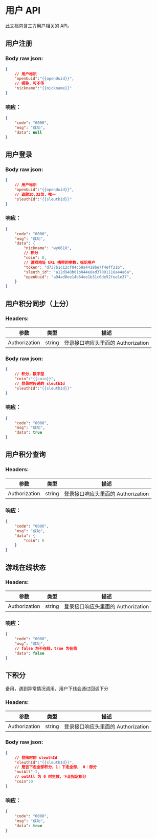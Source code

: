 # 用户 API

此文档包含三方用户相关的 API。

## 用户注册

<APIEndpoint method="POST" url="/v1/user/register"/>


### Body raw json: 

````json
{
    // 用户标识
    "openUuid":"{{openUuid}}",
    // 昵称，可不传
    "nickname":"{{nickname}}"
}
````



### 响应：

````json
{
    "code": "0000",
    "msg": "成功",
    "data": null
}
````

## 用户登录

<APIEndpoint method="POST" url="/v1/user/login" />

### Body raw json: 

````json
{
    // 用户标识
    "openUuid":"{{openUuid}}",
    // 追踪ID,32位，唯一
    "sleuthId":"{{sleuthId}}"
}
````


### 响应：

```json
{
    "code": "0000",
    "msg": "成功",
    "data": {
        "nickname": "wy0618", 
        // 积分
        "coin": 0,
        // 游戏地址 URL 携带的参数，标识用户 
        "token": "d737b1c12cf04c59a4419be7f4eff216",
        "sleuth_id": "a12d948b01b044e8ad37001118a44a6a",
        "openUuid": "a94ad0ee14b64ee1b31c0de52fee1e37",
    }
}
```

## 用户积分同步（上分）

<APIEndpoint method="POST" url="/v1/user/coin/sync" />

### Headers: 

| 参数 | 类型 | 描述 |
| -- | -- | -- |
| Authorization | string | 登录接口响应头里面的 Authorization|

### Body raw json: 

````json
{
    // 积分，数字型
    "coin":"{{coin}}",
    // 登录时传递的 sleuthId
    "sleuthId":"{{sleuthId}}"
}
````

### 响应：

```json
{
    "code": "0000",
    "msg": "成功",
    "data": true
}
```

## 用户积分查询

<APIEndpoint method="GET" url="/v1/user/coin/query" />

### Headers: 

| 参数 | 类型 | 描述 |
| -- | -- | -- |
| Authorization | string | 登录接口响应头里面的 Authorization|

### 响应：

```json
{
    "code": "0000",
    "msg": "成功",
    "data": {
        "coin": 0
    }
}
```

## 游戏在线状态

<APIEndpoint method="GET" url="/v1/user/status" />

### Headers: 

| 参数 | 类型 | 描述 |
| -- | -- | -- |
| Authorization | string | 登录接口响应头里面的 Authorization|

### 响应：

```json
{
    "code": "0000",
    "msg": "成功",
    // false 为不在线，true 为在线
    "data": false
}
```

## 下积分

备用，遇到异常情况调用，用户下线会通过回调下分

<APIEndpoint method="POST" url="/v1/game/transfer/out" />

### Headers: 

| 参数 | 类型 | 描述 |
| -- | -- | -- |
| Authorization | string | 登录接口响应头里面的 Authorization|

### Body raw json: 

````json
{
    // 登陆时的 sleuthId
    "sleuthId":"{{sleuthId}}",
    // 是否下走全部积分，1：下走全部， 0：部分
    "outAll":1,
    // outAll 为 0 时生效，下走指定积分
    "coin":0
}
````

### 响应：

```json
{
    "code": "0000",
    "msg": "成功",
    "data": true
}
```